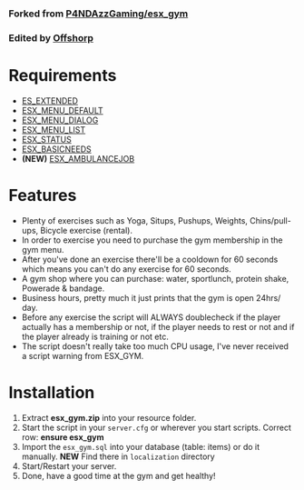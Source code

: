 ### Forked from [P4NDAzzGaming/esx_gym](https://github.com/P4NDAzzGaming/esx_gym)
### Edited by [Offshorp](https://github.com/Offshorp/)

# Requirements
* [ES_EXTENDED](https://github.com/esx-framework/es_extended)
* [ESX_MENU_DEFAULT](https://github.com/esx-framework/esx_menu_default)
* [ESX_MENU_DIALOG](https://github.com/esx-framework/esx_menu_dialog)
* [ESX_MENU_LIST](https://github.com/esx-framework/esx_menu_list)
* [ESX_STATUS](https://github.com/esx-framework/esx_status)
* [ESX_BASICNEEDS](https://github.com/esx-framework/esx_basicneeds)
* **(NEW)** [ESX_AMBULANCEJOB](https://github.com/esx-framework/esx_ambulancejob)

# Features
* Plenty of exercises such as Yoga, Situps, Pushups, Weights, Chins/pull-ups, Bicycle exercise (rental).
* In order to exercise you need to purchase the gym membership in the gym menu.
* After you've done an exercise there'll be a cooldown for 60 seconds which means you can't do any exercise for 60 seconds.
* A gym shop where you can purchase: water, sportlunch, protein shake, Powerade & bandage.
* Business hours, pretty much it just prints that the gym is open 24hrs/ day.
* Before any exercise the script will ALWAYS doublecheck if the player actually has a membership or not, if the player needs to rest or not and if the player already is training or not etc.
* The script doesn't really take too much CPU usage, I've never received a script warning from ESX_GYM.

# Installation
1. Extract **esx_gym.zip** into your resource folder.
2. Start the script in your `server.cfg` or wherever you start scripts. Correct row: **ensure esx_gym**
3. Import the `esx_gym.sql` into your database (table: items) or do it manually. **NEW** Find there in `localization` directory
4. Start/Restart your server.
5. Done, have a good time at the gym and get healthy!
